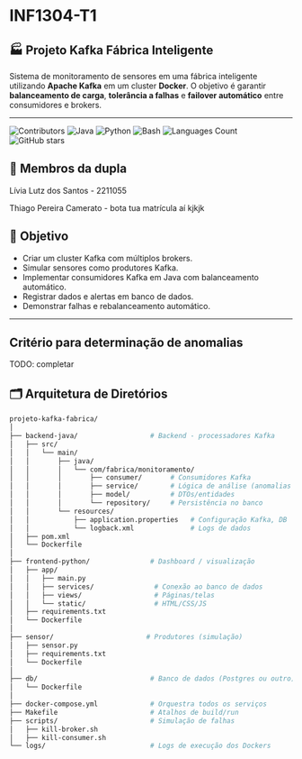 
# INF1304-T1
## 🏭 Projeto Kafka Fábrica Inteligente

Sistema de monitoramento de sensores em uma fábrica inteligente utilizando **Apache Kafka** em um cluster **Docker**.
O objetivo é garantir **balanceamento de carga**, **tolerância a falhas** e **failover automático** entre consumidores e brokers.

---

![Contributors](https://img.shields.io/github/contributors/livlutz/INF1304-T1)
![Java](https://img.shields.io/badge/language-Java-red.svg)
![Python](https://img.shields.io/badge/python-3670A0?style=plastic&logo=python&logoColor=ffdd54)
![Bash](https://img.shields.io/badge/language-Bash-green.svg)
![Languages Count](https://img.shields.io/github/languages/count/livlutz/INF1304-T1)
![GitHub stars](https://img.shields.io/github/stars/livlutz/INF1304-T1?style=social)

## 🤝 Membros da dupla

Lívia Lutz dos Santos - 2211055

Thiago Pereira Camerato - bota tua matrícula aí kjkjk

## 📌 Objetivo

- Criar um cluster Kafka com múltiplos brokers.
- Simular sensores como produtores Kafka.
- Implementar consumidores Kafka em Java com balanceamento automático.
- Registrar dados e alertas em banco de dados.
- Demonstrar falhas e rebalanceamento automático.

---

## Critério para determinação de anomalias

TODO: completar



## 🗂 Arquitetura de Diretórios

```bash
projeto-kafka-fabrica/
│
├── backend-java/                  # Backend - processadores Kafka
│   ├── src/
│   │   └── main/
│   │       ├── java/
│   │       │   └── com/fabrica/monitoramento/
│   │       │       ├── consumer/       # Consumidores Kafka
│   │       │       ├── service/        # Lógica de análise (anomalias etc.)
│   │       │       ├── model/          # DTOs/entidades
│   │       │       └── repository/     # Persistência no banco
│   │       └── resources/
│   │           ├── application.properties   # Configuração Kafka, DB
│   │           └── logback.xml              # Logs de dados
│   ├── pom.xml
│   └── Dockerfile
│
├── frontend-python/               # Dashboard / visualização
│   ├── app/
│   │   ├── main.py
│   │   ├── services/               # Conexão ao banco de dados
│   │   ├── views/                  # Páginas/telas
│   │   └── static/                 # HTML/CSS/JS
│   ├── requirements.txt
│   └── Dockerfile
│
├── sensor/                       # Produtores (simulação)
│   ├── sensor.py
│   ├── requirements.txt
│   └── Dockerfile
│
├── db/                            # Banco de dados (Postgres ou outro)
│   └── Dockerfile
│
├── docker-compose.yml             # Orquestra todos os serviços
├── Makefile                       # Atalhos de build/run
├── scripts/                       # Simulação de falhas
│   ├── kill-broker.sh
│   ├── kill-consumer.sh
└── logs/                          # Logs de execução dos Dockers

